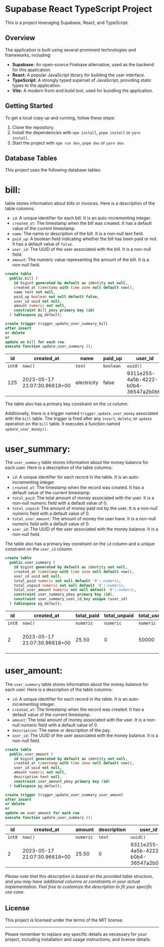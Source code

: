 # Supabase React TypeScript Project

This is a project leveraging Supabase, React, and TypeScript.

## Overview

The application is built using several prominent technologies and frameworks, including:

- **Supabase:** An open-source Firebase alternative, used as the backend for this application.
- **React:** A popular JavaScript library for building the user interface.
- **TypeScript:** A strongly typed superset of JavaScript, providing static types to the application.
- **Vite:** A modern front-end build tool, used for bundling the application.

## Getting Started

To get a local copy up and running, follow these steps:

1. Clone the repository.
2. Install the dependencies with `npm install`, `pnpm install` or `yarn install`.
3. Start the project with `npm run dev`, `pnpm dev` or `yarn dev`.

## Database Tables

This project uses the following database tables:

# bill:

table stores information about bills or invoices. Here is a description of the table columns:

- `id`: A unique identifier for each bill. It is an auto-incrementing integer.
- `created_at`: The timestamp when the bill was created. It has a default value of the current timestamp.
- `name`: The name or description of the bill. It is a non-null text field.
- `paid_up`: A boolean field indicating whether the bill has been paid or not. It has a default value of `false`.
- `user_id`: The UUID of the user associated with the bill. It is a non-null field.
- `amount`: The numeric value representing the amount of the bill. It is a non-null field.

```sql
create table
  public.bill (
    id bigint generated by default as identity not null,
    created_at timestamp with time zone null default now(),
    name text not null,
    paid_up boolean not null default false,
    user_id uuid not null,
    amount numeric not null,
    constraint Bill_pkey primary key (id)
  ) tablespace pg_default;

create trigger trigger_update_user_summary_bill
after insert
or delete
or
update on bill for each row
execute function update_user_summary ();
```

| id     | created_at                   | name        | paid_up   | user_id                              | amount    |
| ------ | ---------------------------- | ----------- | --------- | ------------------------------------ | --------- |
| `int8` | `now()`                      | `text`      | `boolean` | `uuid()`                             | `numeric` |
| 125    | 2023-05-17 21:07:30.96618+00 | electricity | false     | 9311e255-4a5b-4222-b0b4-36547a2b0bf9 | 2500.75   |

The table also has a primary key constraint on the `id` column.

Additionally, there is a trigger named `trigger_update_user_money` associated with the `bill` table. The trigger is fired after any `insert`, `delete`, or `update` operation on the `bill` table. It executes a function named `update_user_money()`.

# user_summary:

The `user_summary` table stores information about the money balance for each user. Here is a description of the table columns:

- `id`: A unique identifier for each record in the table. It is an auto-incrementing integer.
- `created_at`: The timestamp when the record was created. It has a default value of the current timestamp.
- `total_paid`: The total amount of money associated with the user. It is a non-null numeric field with a default value of 0.
- `total_unpaid`: The amount of money paid out by the user. It is a non-null numeric field with a default value of 0.
- `total_user_amount`: The amount of money the user have. It is a non-null numeric field with a default value of 0.
- `user_id`: The UUID of the user associated with the money balance. It is a non-null field.

The table also has a primary key constraint on the `id` column and a unique constraint on the `user_id` column.

```sql
create table
  public.user_summary (
    id bigint generated by default as identity not null,
    created_at timestamp with time zone null default now(),
    user_id uuid not null,
    total_paid numeric not null default '0'::numeric,
    total_unpaid numeric not null default '0'::numeric,
    total_user_amount numeric not null default '0'::numeric,
    constraint user_summary_pkey primary key (id),
    constraint user_summary_user_id_key unique (user_id)
  ) tablespace pg_default;
```

| id     | created_at                   | total_paid | total_unpaid | total_user_amount | user_id                              |
| ------ | ---------------------------- | ---------- | ------------ | ----------------- | ------------------------------------ |
| `int8` | `now()`                      | `numeric`  | `numeric`    | `numeric`         | `uuid()`                             |
| 2      | 2023-05-17 21:07:30.96618+00 | 25.50      | 0            | 50000             | 9311e255-4a5b-4222-b0b4-36547a2b0bf9 |

# user_amount:

The `user_summary` table stores information about the money balance for each user. Here is a description of the table columns:

- `id`: A unique identifier for each record in the table. It is an auto-incrementing integer.
- `created_at`: The timestamp when the record was created. It has a default value of the current timestamp.
- `amount`: The total amount of money associated with the user. It is a non-null numeric field with a default value of 0.
- `description`: The name or description of the pay.
- `user_id`: The UUID of the user associated with the money balance. It is a non-null field.

```sql
create table
  public.user_amount (
    id bigint generated by default as identity not null,
    created_at timestamp with time zone null default now(),
    user_id uuid not null,
    amount numeric not null,
    description text null,
    constraint user_amount_pkey primary key (id)
  ) tablespace pg_default;

create trigger trigger_update_user_summary_user_amount
after insert
or delete
or
update on user_amount for each row
execute function update_user_summary ();
```

| id     | created_at                   | amount    | description | user_id                              |
| ------ | ---------------------------- | --------- | ----------- | ------------------------------------ |
| `int8` | `now()`                      | `numeric` | `text`      | `uuid()`                             |
| 2      | 2023-05-17 21:07:30.96618+00 | 25.50     | 0           | 9311e255-4a5b-4222-b0b4-36547a2b0bf9 |

###### Please note that this description is based on the provided table structure, and you may have additional columns or constraints in your actual implementation. Feel free to customize the description to fit your specific use case.

## License

This project is licensed under the terms of the MIT license.

---

Please remember to replace any specific details as necessary for your project, including installation and usage instructions, and license details.
